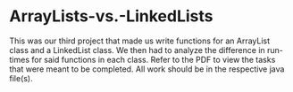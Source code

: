 # ArrayLists-vs.-LinkedLists
This was our third project that made us write functions for 
an ArrayList class and a LinkedList class. 
We then had to analyze the difference in run-times for said functions
in each class.
Refer to the PDF to view the tasks that were meant to be completed. 
All work should be in the respective java file(s).
